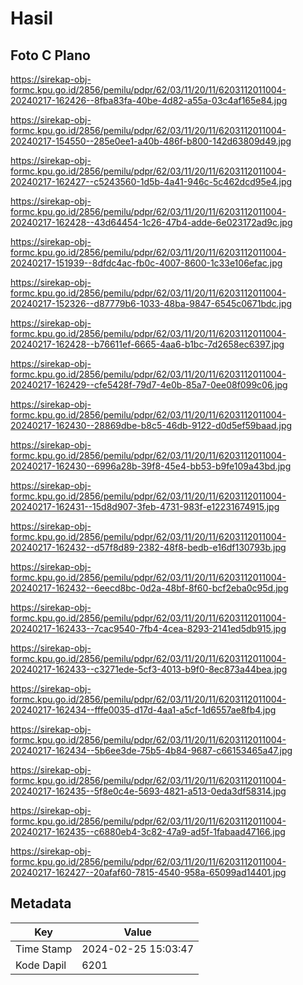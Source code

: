 # Hasil

## Foto C Plano

https://sirekap-obj-formc.kpu.go.id/2856/pemilu/pdpr/62/03/11/20/11/6203112011004-20240217-162426--8fba83fa-40be-4d82-a55a-03c4af165e84.jpg

https://sirekap-obj-formc.kpu.go.id/2856/pemilu/pdpr/62/03/11/20/11/6203112011004-20240217-154550--285e0ee1-a40b-486f-b800-142d63809d49.jpg

https://sirekap-obj-formc.kpu.go.id/2856/pemilu/pdpr/62/03/11/20/11/6203112011004-20240217-162427--c5243560-1d5b-4a41-946c-5c462dcd95e4.jpg

https://sirekap-obj-formc.kpu.go.id/2856/pemilu/pdpr/62/03/11/20/11/6203112011004-20240217-162428--43d64454-1c26-47b4-adde-6e023172ad9c.jpg

https://sirekap-obj-formc.kpu.go.id/2856/pemilu/pdpr/62/03/11/20/11/6203112011004-20240217-151939--8dfdc4ac-fb0c-4007-8600-1c33e106efac.jpg

https://sirekap-obj-formc.kpu.go.id/2856/pemilu/pdpr/62/03/11/20/11/6203112011004-20240217-152326--d87779b6-1033-48ba-9847-6545c0671bdc.jpg

https://sirekap-obj-formc.kpu.go.id/2856/pemilu/pdpr/62/03/11/20/11/6203112011004-20240217-162428--b76611ef-6665-4aa6-b1bc-7d2658ec6397.jpg

https://sirekap-obj-formc.kpu.go.id/2856/pemilu/pdpr/62/03/11/20/11/6203112011004-20240217-162429--cfe5428f-79d7-4e0b-85a7-0ee08f099c06.jpg

https://sirekap-obj-formc.kpu.go.id/2856/pemilu/pdpr/62/03/11/20/11/6203112011004-20240217-162430--28869dbe-b8c5-46db-9122-d0d5ef59baad.jpg

https://sirekap-obj-formc.kpu.go.id/2856/pemilu/pdpr/62/03/11/20/11/6203112011004-20240217-162430--6996a28b-39f8-45e4-bb53-b9fe109a43bd.jpg

https://sirekap-obj-formc.kpu.go.id/2856/pemilu/pdpr/62/03/11/20/11/6203112011004-20240217-162431--15d8d907-3feb-4731-983f-e12231674915.jpg

https://sirekap-obj-formc.kpu.go.id/2856/pemilu/pdpr/62/03/11/20/11/6203112011004-20240217-162432--d57f8d89-2382-48f8-bedb-e16df130793b.jpg

https://sirekap-obj-formc.kpu.go.id/2856/pemilu/pdpr/62/03/11/20/11/6203112011004-20240217-162432--6eecd8bc-0d2a-48bf-8f60-bcf2eba0c95d.jpg

https://sirekap-obj-formc.kpu.go.id/2856/pemilu/pdpr/62/03/11/20/11/6203112011004-20240217-162433--7cac9540-7fb4-4cea-8293-2141ed5db915.jpg

https://sirekap-obj-formc.kpu.go.id/2856/pemilu/pdpr/62/03/11/20/11/6203112011004-20240217-162433--c3271ede-5cf3-4013-b9f0-8ec873a44bea.jpg

https://sirekap-obj-formc.kpu.go.id/2856/pemilu/pdpr/62/03/11/20/11/6203112011004-20240217-162434--fffe0035-d17d-4aa1-a5cf-1d6557ae8fb4.jpg

https://sirekap-obj-formc.kpu.go.id/2856/pemilu/pdpr/62/03/11/20/11/6203112011004-20240217-162434--5b6ee3de-75b5-4b84-9687-c66153465a47.jpg

https://sirekap-obj-formc.kpu.go.id/2856/pemilu/pdpr/62/03/11/20/11/6203112011004-20240217-162435--5f8e0c4e-5693-4821-a513-0eda3df58314.jpg

https://sirekap-obj-formc.kpu.go.id/2856/pemilu/pdpr/62/03/11/20/11/6203112011004-20240217-162435--c6880eb4-3c82-47a9-ad5f-1fabaad47166.jpg

https://sirekap-obj-formc.kpu.go.id/2856/pemilu/pdpr/62/03/11/20/11/6203112011004-20240217-162427--20afaf60-7815-4540-958a-65099ad14401.jpg


## Metadata

| Key        | Value               |
| ---------- | ------------------- |
| Time Stamp | 2024-02-25 15:03:47 |
| Kode Dapil | 6201                |



